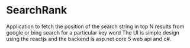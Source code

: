 # SearchRank
Application to fetch the position of the search string in top N results from google or bing search for  a particular key word 
The UI is simple design using  the reactjs and the backend is asp.net core 5 web api and c#.

